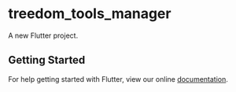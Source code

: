 # treedom_tools_manager

A new Flutter project.

## Getting Started

For help getting started with Flutter, view our online
[documentation](https://flutter.io/).
